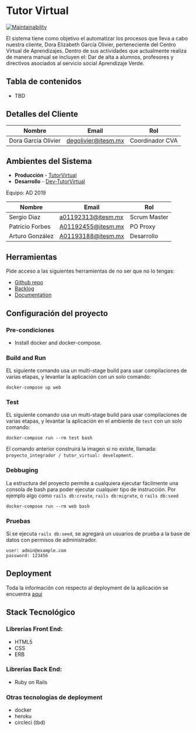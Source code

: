 # Tutor Virtual

[![Maintainability](https://api.codeclimate.com/v1/badges/ba4ca1e8e93e5cef25d7/maintainability)](https://codeclimate.com/github/ProyectoIntegrador2018/tutor_virtual/maintainability)

El sistema tiene como objetivo el automatizar los procesos que lleva a cabo nuestra cliente, Dora Elizabeth García Olivier, perteneciente del Centro Virtual de Aprendizajes. Dentro de sus actividades que actualmente realiza de manera manual se incluyen el: Dar de alta a alumnos, profesores y directivos asociados al servicio social Aprendizaje Verde.

## Tabla de contenidos

* TBD

## Detalles del Cliente

| Nombre              | Email               | Rol              |
| ------------------- | ------------------- | ---------------- |
| Dora García Olivier | degolivier@itesm.mx | Coordinador CVA  |


## Ambientes del Sistema

* **Producción** - [TutorVirtual](http://tutorvirtual.herokuapp.com/)
* **Desarrollo** - [Dev-TutorVirtual](http://dev-tutorvirtual.herokuapp.com/)

Equipo: AD 2019

| Nombre             | Email              | Rol          |
| ------------------ | ------------------ | ------------ |
| Sergio Diaz        | a01192313@itesm.mx | Scrum Master |
| Patricio Forbes    | A01192455@itesm.mx | PO Proxy     |
| Arturo González    | A01193188@itesm.mx | Desarrollo   |

##  Herramientas

Pide acceso a las siguientes herramientas de no ser que no lo tengas:

* [Github repo](https://github.com/ProyectoIntegrador2018/tutor_virtual)
* [Backlog](https://github.com/ProyectoIntegrador2018/tutor_virtual/projects/2)
* [Documentation](https://drive.google.com/drive/folders/16hcLTaW8YtWHzEUo9VfwR-Qjewcsap-G?usp=sharing)

## Configuración del proyecto

### Pre-condiciones
- Install docker and docker-compose.

### Build and Run

EL siguiente comando usa un multi-stage build para usar compilaciones de
varias etapas, y levantar la aplicación con un solo comando:

```
docker-compose up web
```

### Test

EL siguiente comando usa un multi-stage build para usar compilaciones de
varias etapas, y levantar la aplicación en el ambiente de ```test``` con un
solo comando:

```
docker-compose run --rm test bash
```
El comando anterior construirá la imagen si no existe, llamada: `proyecto_integrador / tutor_virtual: development`.

### Debbuging
La estructura del proyecto permite a cualquiera ejecutar fácilmente una consola
de bash para poder ejecutar cualquier tipo de instrucción. Por ejemplo algo como ```rails db:create```, ```rails db:migrate```, o ```rails db:seed```

```
docker-compose run --rm web bash
```

### Pruebas
Si se ejecuta ```rails db:seed```, se agregará un usuarios de prueba a la base
de datos con permisos de administrador.
```
user: admin@example.com
password: 123456

```
## Deployment
Toda la información con respecto al deployment de la aplicación se encuentra
[aquí](docs/DEPLOYMENT.md)
## Stack Tecnológico

### Librerías Front End:
* HTML5
* CSS
* ERB

### Librerías Back End:

* Ruby on Rails

### Otras tecnologías de deployment
* docker
* heroku
* circleci (tbd)
